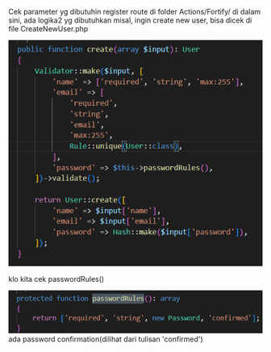 Cek parameter yg dibutuhin register route di folder Actions/Fortify/ di dalam sini, ada logika2 yg dibutuhkan
misal, ingin create new user, bisa dicek di file CreateNewUser.php

![Create New User Logic](img/createnewuserfile.png)

klo kita cek passwordRules()

![Password Rules](img/passwordrules.png)
ada password confirmation(dilihat dari tulisan 'confirmed')

